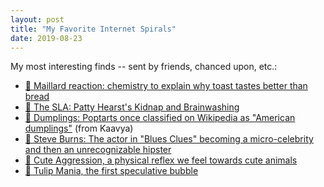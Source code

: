 ```yaml
---
layout: post
title: "My Favorite Internet Spirals"
date: 2019-08-23
---
```


My most interesting finds -- sent by friends, chanced upon, etc.:

* <a href="https://en.wikipedia.org/wiki/Maillard_reaction" target="\_blank">🍞 Maillard reaction: chemistry to explain why toast tastes better than bread </a>
* <a href="https://en.wikipedia.org/wiki/Patty_Hearst#SLA" target="\_blank">🧠 The SLA: Patty Hearst's Kidnap and Brainwashing</a>
* <a href="https://en.wikipedia.org/w/index.php?title=Dumpling&oldid=877184143" target="\_blank">🥟 Dumplings: Poptarts once classified on Wikipedia as "American dumplings"</a> (from Kaavya)
* <a href="https://en.wikipedia.org/wiki/Steve_Burns" target="\_blank">🔵 Steve Burns: The actor in "Blues Clues" becoming a micro-celebrity and then an unrecognizable hipster</a>
* <a href="https://en.wikipedia.org/wiki/Cute_aggression" target="\_blank">🐶 Cute Aggression, a physical reflex we feel towards cute animals</a>
* <a href="https://en.wikipedia.org/wiki/Tulip_mania" target="\_blank">🌷 Tulip Mania, the first speculative bubble</a>
